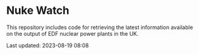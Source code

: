 # Nuke Watch

This repository includes code for retrieving the latest information available on the output of EDF nuclear power plants in the UK.

Last updated: 2023-08-19 08:08